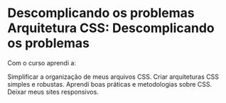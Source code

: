 # Descomplicando os problemas Arquitetura CSS: Descomplicando os problemas
Com o curso aprendi a:

Simplificar a organização de meus arquivos CSS.
Criar arquiteturas CSS simples e robustas.
Aprendi boas práticas e metodologias sobre CSS.
Deixar meus sites responsivos.
